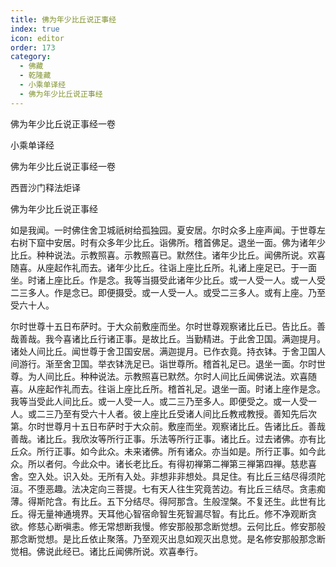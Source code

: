 ```yaml
---
title: 佛为年少比丘说正事经
index: true
icon: editor
order: 173
category:
  - 佛藏
  - 乾隆藏
  - 小乘单译经
  - 佛为年少比丘说正事经
---
```


佛为年少比丘说正事经一卷  

小乘单译经  

佛为年少比丘说正事经一卷  

西晋沙门释法炬译  

佛为年少比丘说正事经  

如是我闻。一时佛住舍卫城祇树给孤独园。夏安居。尔时众多上座声闻。于世尊左右树下窟中安居。时有众多年少比丘。诣佛所。稽首佛足。退坐一面。佛为诸年少比丘。种种说法。示教照喜。示教照喜已。默然住。诸年少比丘。闻佛所说。欢喜随喜。从座起作礼而去。诸年少比丘。往诣上座比丘所。礼诸上座足已。于一面坐。时诸上座比丘。作是念。我等当摄受此诸年少比丘。或一人受一人。或一人受二三多人。作是念已。即便摄受。或一人受一人。或受二三多人。或有上座。乃至受六十人。  

尔时世尊十五日布萨时。于大众前敷座而坐。尔时世尊观察诸比丘已。告比丘。善哉善哉。我今喜诸比丘行诸正事。是故比丘。当勤精进。于此舍卫国。满迦提月。诸处人间比丘。闻世尊于舍卫国安居。满迦提月。已作衣竟。持衣钵。于舍卫国人间游行。渐至舍卫国。举衣钵洗足已。诣世尊所。稽首礼足已。退坐一面。尔时世尊。为人间比丘。种种说法。示教照喜已默然。尔时人间比丘闻佛说法。欢喜随喜。从座起作礼而去。往诣上座比丘所。稽首礼足。退坐一面。时诸上座作是念。我等当受此人间比丘。或一人受一人。或二三乃至多人。即便受之。或一人受一人。或二三乃至有受六十人者。彼上座比丘受诸人间比丘教戒教授。善知先后次第。尔时世尊月十五日布萨时于大众前。敷座而坐。观察诸比丘。告诸比丘。善哉善哉。诸比丘。我欣汝等所行正事。乐法等所行正事。诸比丘。过去诸佛。亦有比丘众。所行正事。如今此众。未来诸佛。所有诸众。亦当如是。所行正事。如今此众。所以者何。今此众中。诸长老比丘。有得初禅第二禅第三禅第四禅。慈悲喜舍。空入处。识入处。无所有入处。非想非非想处。具足住。有比丘三结尽得须陀洹。不堕恶趣。法决定向三菩提。七有天人往生究竟苦边。有比丘三结尽。贪恚痴薄。得斯陀含。有比丘。五下分结尽。得阿那含。生般涅槃。不复还生。此世有比丘。得无量神通境界。天耳他心智宿命智生死智漏尽智。有比丘。修不净观断贪欲。修慈心断嗔恚。修无常想断我慢。修安那般那念断觉想。云何比丘。修安那般那念断觉想。是比丘依止聚落。乃至观灭出息如观灭出息觉。是名修安那般那念断觉相。佛说此经已。诸比丘闻佛所说。欢喜奉行。  
